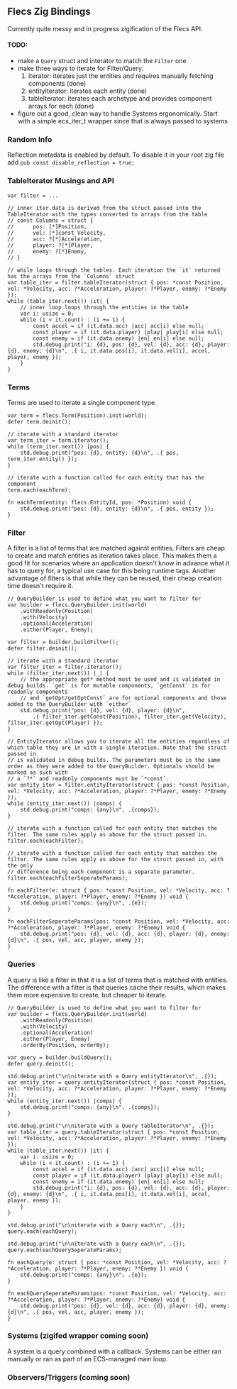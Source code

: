 ## Flecs Zig Bindings

Currently quite messy and in progress zigification of the Flecs API.

#### TODO:
- make a `Query` struct and interator to match the `Filter` one
- make three ways to iterate for Filter/Query:
    1. iterator: iterates just the entities and requires manually fetching components (done)
    2. entityIterator: iterates each entity (done)
    3. tableIterator: iterates each archetype and provides component arrays for each (done)
- figure out a good, clean way to handle Systems ergonomically. Start with a simple ecs_iter_t wrapper since that is always passed to systems


### Random Info
Reflection metadata is enabled by default. To disable it in your root zig file add `pub const disable_reflection = true;`


### TableIterator Musings and API
```zig
var filter = ...

// inner iter.data is derived from the struct passed into the TableIterator with the types converted to arrays from the table
// const Columns = struct {
//      pos: [*]Position,
//      vel: [*]const Velocity,
//      acc: ?[*]Acceleration,
//      player: ?[*]Player,
//      enemy: ?[*]Enemy,
// }

// while loops through the tables. Each iteration the `it` returned has the arrays from the `Columns` struct
var table_iter = filter.tableIterator(struct { pos: *const Position, vel: *Velocity, acc: ?*Acceleration, player: ?*Player, enemy: ?*Enemy });
while (table_iter.next()) |it| {
    // inner loop loops through the entities in the table
    var i: usize = 0;
    while (i < it.count) : (i += 1) {
        const accel = if (it.data.acc) |acc| acc[i] else null;
        const player = if (it.data.player) |play| play[i] else null;
        const enemy = if (it.data.enemy) |en| en[i] else null;
        std.debug.print("i: {d}, pos: {d}, vel: {d}, acc: {d}, player: {d}, enemy: {d}\n", .{ i, it.data.pos[i], it.data.vel[i], accel, player, enemy });
    }
}
```



### Terms
Terms are used to iterate a single component type.

```zig
var term = flecs.Term(Position).init(world);
defer term.deinit();

// iterate with a standard iterator
var term_iter = term.iterator();
while (term_iter.next()) |pos| {
    std.debug.print("pos: {d}, entity: {d}\n", .{ pos, term_iter.entity() });
}

// iterate with a function called for each entity that has the component
term.each(eachTerm);

fn eachTerm(entity: flecs.EntityId, pos: *Position) void {
    std.debug.print("pos: {d}, entity: {d}\n", .{ pos, entity });
}
```


### Filter
A filter is a list of terms that are matched against entities. Filters are cheap to create and match entities as iteration takes place. This makes them a good fit for scenarios where an application doesn't know in advance what it has to query for, a typical use case for this being runtime tags. Another advantage of filters is that while they can be reused, their cheap creation time doesn't require it.

```zig
// QueryBuilder is used to define what you want to filter for
var builder = flecs.QueryBuilder.init(world)
    .withReadonly(Position)
    .with(Velocity)
    .optional(Acceleration)
    .either(Player, Enemy);

var filter = builder.buildFilter();
defer filter.deinit();

// iterate with a standard iterator
var filter_iter = filter.iterator();
while (filter_iter.next()) |_| {
    // the appropriate get* method must be used and is validated in debug builds. `get` is for mutable components, `getConst` is for readonly components
    // and `getOpt/getOptConst` are for optional components and those added to the QueryBuilder with `either`
    std.debug.print("pos: {d}, vel: {d}, player: {d}\n",
        .{ filter_iter.getConst(Position), filter_iter.get(Velocity), filter_iter.getOpt(Player) });
}

// EntityIterator allows you to iterate all the entities regardless of which table they are in with a single iteration. Note that the struct passed in
// is validated in debug builds. The parameters must be in the same order as they were added to the QueryBuilder. Optionals should be marked as such with
// a `?*` and readonly components must be `*const`.
var entity_iter = filter.entityIterator(struct { pos: *const Position, vel: *Velocity, acc: ?*Acceleration, player: ?*Player, enemy: ?*Enemy });
while (entity_iter.next()) |comps| {
    std.debug.print("comps: {any}\n", .{comps});
}

// iterate with a function called for each entity that matches the filter. The same rules apply as above for the struct passed in.
filter.each(eachFilter);

// iterate with a function called for each entity that matches the filter. The same rules apply as above for the struct passed in, with the only
// difference being each component is a separate parameter.
filter.each(eachFilterSeperateParams);

fn eachFilter(e: struct { pos: *const Position, vel: *Velocity, acc: ?*Acceleration, player: ?*Player, enemy: ?*Enemy }) void {
    std.debug.print("comps: {any}\n", .{e});
}

fn eachFilterSeperateParams(pos: *const Position, vel: *Velocity, acc: ?*Acceleration, player: ?*Player, enemy: ?*Enemy) void {
    std.debug.print("pos: {d}, vel: {d}, acc: {d}, player: {d}, enemy: {d}\n", .{ pos, vel, acc, player, enemy });
}
```


### Queries
A query is like a filter in that it is a list of terms that is matched with entities. The difference with a filter is that queries cache their results, which makes them more expensive to create, but cheaper to iterate.

```zig
// QueryBuilder is used to define what you want to filter for
var builder = flecs.QueryBuilder.init(world)
    .withReadonly(Position)
    .with(Velocity)
    .optional(Acceleration)
    .either(Player, Enemy)
    .orderBy(Position, orderBy);

var query = builder.buildQuery();
defer query.deinit();

std.debug.print("\n\niterate with a Query entityIterator\n", .{});
var entity_iter = query.entityIterator(struct { pos: *const Position, vel: *Velocity, acc: ?*Acceleration, player: ?*Player, enemy: ?*Enemy });
while (entity_iter.next()) |comps| {
    std.debug.print("comps: {any}\n", .{comps});
}

std.debug.print("\n\niterate with a Query tableIterator\n", .{});
var table_iter = query.tableIterator(struct { pos: *const Position, vel: *Velocity, acc: ?*Acceleration, player: ?*Player, enemy: ?*Enemy });
while (table_iter.next()) |it| {
    var i: usize = 0;
    while (i < it.count) : (i += 1) {
        const accel = if (it.data.acc) |acc| acc[i] else null;
        const player = if (it.data.player) |play| play[i] else null;
        const enemy = if (it.data.enemy) |en| en[i] else null;
        std.debug.print("i: {d}, pos: {d}, vel: {d}, acc: {d}, player: {d}, enemy: {d}\n", .{ i, it.data.pos[i], it.data.vel[i], accel, player, enemy });
    }
}

std.debug.print("\n\niterate with a Query each\n", .{});
query.each(eachQuery);

std.debug.print("\n\niterate with a Query each\n", .{});
query.each(eachQuerySeperateParams);

fn eachQuery(e: struct { pos: *const Position, vel: *Velocity, acc: ?*Acceleration, player: ?*Player, enemy: ?*Enemy }) void {
    std.debug.print("comps: {any}\n", .{e});
}

fn eachQuerySeperateParams(pos: *const Position, vel: *Velocity, acc: ?*Acceleration, player: ?*Player, enemy: ?*Enemy) void {
    std.debug.print("pos: {d}, vel: {d}, acc: {d}, player: {d}, enemy: {d}\n", .{ pos, vel, acc, player, enemy });
}
```


### Systems (zigifed wrapper coming soon)
A system is a query combined with a callback. Systems can be either ran manually or ran as part of an ECS-managed main loop.


### Observers/Triggers (coming soon)